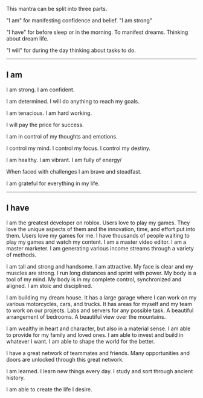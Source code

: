 This mantra can be split into three parts.

"I am" for manifesting confidence and belief. "I am strong"

"I have" for before sleep or in the morning. To manifest dreams. Thinking about dream life.

"I will" for during the day thinking about tasks to do.

---

## I am

I am strong. I am confident.

I am determined. I will do anything to reach my goals.

I am tenacious. I am hard working.

I will pay the price for success.

I am in control of my thoughts and emotions.

I control my mind. I control my focus. I control my destiny.

I am healthy. I am vibrant. I am fully of energy/

When faced with challenges I am brave and steadfast.

I am grateful for everything in my life.


---

## I have

I am the greatest developer on roblox. Users love to play my games. They love the unique aspects of them and the innovation, time, and effort put into them. Users love my games for me. I have thousands of people waiting to play my games and watch my content. I am a master video editor. I am a master marketer. I am generating various income streams through a variety of methods. 

I am tall and strong and handsome. I am attractive. My face is clear and my muscles are strong. I run long distances and sprint with power. My body is a tool of my mind. My body is in my complete control, synchronized and aligned. I am stoic and disciplined. 

I am building my dream house. It has a large garage where I can work on my various motorcycles, cars, and trucks. It has areas for myself and my team to work on our projects. Labs and servers for any possible task. A beautiful arrangement of bedrooms. A beautiful view over the mountains.

I am wealthy in heart and character, but also in a material sense. I am able to provide for my family and loved ones. I am able to invest and build in whatever I want. I am able to shape the world for the better.

I have a great network of teammates and friends. Many opportunities and doors are unlocked through this great network.

I am learned. I learn new things every day. I study and sort through ancient history.

I am able to create the life I desire.